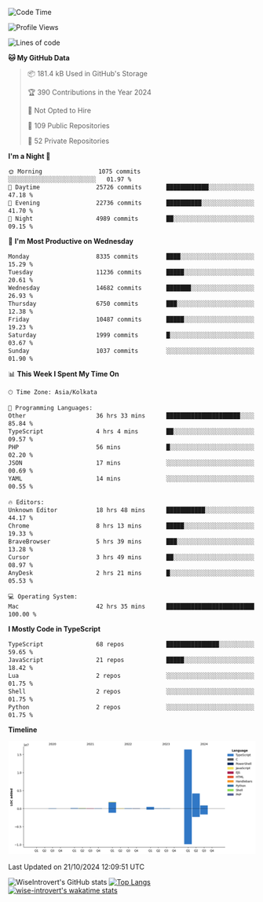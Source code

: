 <!--START_SECTION:waka-->
![Code Time](http://img.shields.io/badge/Code%20Time-1%2C705%20hrs%2028%20mins-blue)

![Profile Views](http://img.shields.io/badge/Profile%20Views-0-blue)

![Lines of code](https://img.shields.io/badge/From%20Hello%20World%20I%27ve%20Written-24.4%20million%20lines%20of%20code-blue)

**🐱 My GitHub Data** 

> 📦 181.4 kB Used in GitHub's Storage 
 > 
> 🏆 390 Contributions in the Year 2024
 > 
> 🚫 Not Opted to Hire
 > 
> 📜 109 Public Repositories 
 > 
> 🔑 52 Private Repositories 
 > 
**I'm a Night 🦉** 

```text
🌞 Morning                1075 commits        ░░░░░░░░░░░░░░░░░░░░░░░░░   01.97 % 
🌆 Daytime                25726 commits       ████████████░░░░░░░░░░░░░   47.18 % 
🌃 Evening                22736 commits       ██████████░░░░░░░░░░░░░░░   41.70 % 
🌙 Night                  4989 commits        ██░░░░░░░░░░░░░░░░░░░░░░░   09.15 % 
```
📅 **I'm Most Productive on Wednesday** 

```text
Monday                   8335 commits        ████░░░░░░░░░░░░░░░░░░░░░   15.29 % 
Tuesday                  11236 commits       █████░░░░░░░░░░░░░░░░░░░░   20.61 % 
Wednesday                14682 commits       ███████░░░░░░░░░░░░░░░░░░   26.93 % 
Thursday                 6750 commits        ███░░░░░░░░░░░░░░░░░░░░░░   12.38 % 
Friday                   10487 commits       █████░░░░░░░░░░░░░░░░░░░░   19.23 % 
Saturday                 1999 commits        █░░░░░░░░░░░░░░░░░░░░░░░░   03.67 % 
Sunday                   1037 commits        ░░░░░░░░░░░░░░░░░░░░░░░░░   01.90 % 
```


📊 **This Week I Spent My Time On** 

```text
🕑︎ Time Zone: Asia/Kolkata

💬 Programming Languages: 
Other                    36 hrs 33 mins      █████████████████████░░░░   85.84 % 
TypeScript               4 hrs 4 mins        ██░░░░░░░░░░░░░░░░░░░░░░░   09.57 % 
PHP                      56 mins             █░░░░░░░░░░░░░░░░░░░░░░░░   02.20 % 
JSON                     17 mins             ░░░░░░░░░░░░░░░░░░░░░░░░░   00.69 % 
YAML                     14 mins             ░░░░░░░░░░░░░░░░░░░░░░░░░   00.55 % 

🔥 Editors: 
Unknown Editor           18 hrs 48 mins      ███████████░░░░░░░░░░░░░░   44.17 % 
Chrome                   8 hrs 13 mins       █████░░░░░░░░░░░░░░░░░░░░   19.33 % 
BraveBrowser             5 hrs 39 mins       ███░░░░░░░░░░░░░░░░░░░░░░   13.28 % 
Cursor                   3 hrs 49 mins       ██░░░░░░░░░░░░░░░░░░░░░░░   08.97 % 
AnyDesk                  2 hrs 21 mins       █░░░░░░░░░░░░░░░░░░░░░░░░   05.53 % 

💻 Operating System: 
Mac                      42 hrs 35 mins      █████████████████████████   100.00 % 
```

**I Mostly Code in TypeScript** 

```text
TypeScript               68 repos            ███████████████░░░░░░░░░░   59.65 % 
JavaScript               21 repos            █████░░░░░░░░░░░░░░░░░░░░   18.42 % 
Lua                      2 repos             ░░░░░░░░░░░░░░░░░░░░░░░░░   01.75 % 
Shell                    2 repos             ░░░░░░░░░░░░░░░░░░░░░░░░░   01.75 % 
Python                   2 repos             ░░░░░░░░░░░░░░░░░░░░░░░░░   01.75 % 
```



**Timeline**

![Lines of Code chart](https://raw.githubusercontent.com/wise-introvert/wise-introvert/master/assets/bar_graph.png)


 Last Updated on 21/10/2024 12:09:51 UTC
<!--END_SECTION:waka-->

![WiseIntrovert's GitHub stats](https://github-readme-stats.vercel.app/api?username=wise-introvert&count_private=true&show_icons=true)
[![Top Langs](https://github-readme-stats.vercel.app/api/top-langs/?username=wise-introvert&langs_count=10)](https://github.com/anuraghazra/github-readme-stats)
[![wise-introvert's wakatime stats](https://github-readme-stats.vercel.app/api/wakatime?username=wiseintrovert)](https://github.com/anuraghazra/github-readme-stats)
